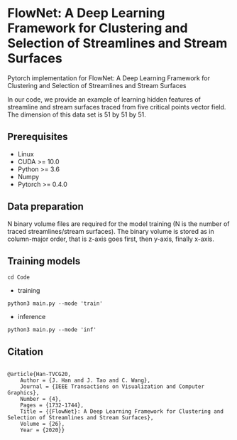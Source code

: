 # FlowNet: A Deep Learning Framework for Clustering and Selection of Streamlines and Stream Surfaces
Pytorch implementation for FlowNet: A Deep Learning Framework for Clustering and Selection of Streamlines and Stream Surfaces

In our code, we provide an example of learning hidden features of streamline and stream surfaces traced from five critical points vector field. The dimension of this data set is 51 by 51 by 51.

## Prerequisites
- Linux
- CUDA >= 10.0
- Python >= 3.6
- Numpy
- Pytorch >= 0.4.0

## Data preparation
N binary volume files are required for the model training (N is the number of traced streamlines/stream surfaces). The binary volume is stored as in column-major order, that is z-axis goes first, then y-axis, finally x-axis.


## Training models
```
cd Code 
```

- training
```
python3 main.py --mode 'train'
```

- inference
```
python3 main.py --mode 'inf'
```

## Citation 
```

@article{Han-TVCG20,
	Author = {J. Han and J. Tao and C. Wang},
	Journal = {IEEE Transactions on Visualization and Computer Graphics},
	Number = {4},
	Pages = {1732-1744},
	Title = {{FlowNet}: A Deep Learning Framework for Clustering and Selection of Streamlines and Stream Surfaces},
	Volume = {26},
	Year = {2020}}

```
